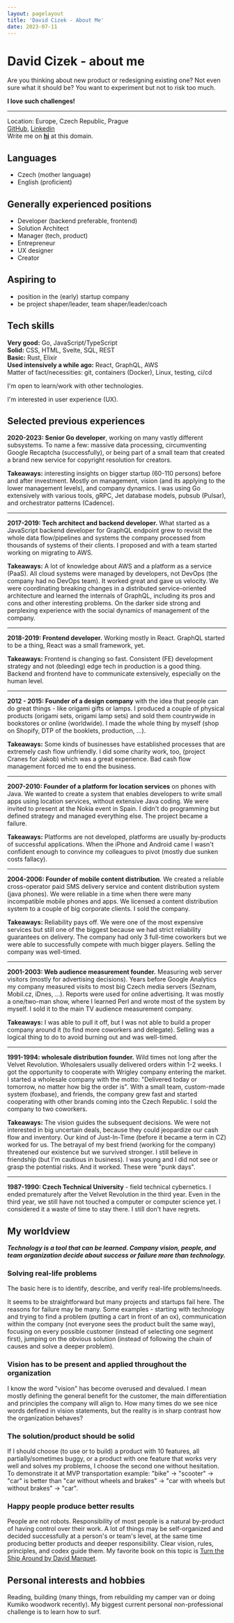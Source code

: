 ```yaml
--- 
layout: pagelayout 
title: 'David Cizek - About Me' 
date: 2023-07-11
--- 
```


<h1>David Cizek - about me</h1>

<p>Are you thinking about new product or redesigning existing one? Not even sure what it should be? You want to experiment but not to risk too much.</p>

<p><strong>I love such challenges!</strong></p>

<hr>

<p> Location: Europe, Czech Republic, Prague<br />
    <a href="https://github.com/dacz" , target="_blank">GitHub</a>, <a
        href="https://www.linkedin.com/in/davidcizek/" target="_blank">Linkedin</a><br /> Write me on <a href="#"
        class="cc" onclick="openm()"><strong>hi</strong></a> at this domain.
</p>
<h2>Languages</h2>
<ul>
    <li>Czech (mother language)</li>
    <li>English (proficient)</li>
</ul>

<h2>Generally experienced positions</h2>
<ul>
    <li>Developer (backend preferable, frontend)</li>
    <li>Solution Architect</li>
    <li>Manager (tech, product)</li>
    <li>Entrepreneur</li>
    <li>UX designer</li>
    <li>Creator</li>
</ul>
<h2>Aspiring to</h2>
<ul>
    <li>position in the (early) startup company</li>
    <li>be project shaper/leader, team shaper/leader/coach</li>
</ul>
<h2>Tech skills</h2>
<p>
    <strong>Very good:</strong> Go, JavaScript/TypeScript<br />
    <strong>Solid:</strong> CSS, HTML, Svelte, SQL, REST<br />
    <strong>Basic:</strong> Rust, Elixir<br />
    <strong>Used intensively a while ago:</strong> React, GraphQL, AWS<br /> Matter of
    fact/necessities: git, containers (Docker), Linux, testing, ci/cd<br />
</p>
<p>I'm open to learn/work with other technologies.</p>
<p>I'm interested in user experience (UX).</p>
<h2>Selected previous experiences</h2>
<p><strong>2020-2023: Senior Go developer</strong>, working on many vastly different subsystems. To
    name a few: massive data processing, circumventing Google Recaptcha (successfully), or being
    part of a small team that created a brand new service for copyright resolution for creators.</p>
<p><strong>Takeaways:</strong> interesting insights on bigger startup (60-110 persons) before and
    after investment. Mostly on management, vision (and its applying to the lower management
    levels), and company dynamics. I was using Go extensively with various tools, gRPC, Jet database
    models, pubsub (Pulsar), and orchestrator patterns (Cadence).</p>
<hr />
<p><strong>2017-2019: Tech architect and backend developer.</strong> What started as a JavaScript
    backend developer for GraphQL endpoint grew to revisit the whole data flow/pipelines and systems
    the company processed from thousands of systems of their clients. I proposed and with a team
    started working on migrating to AWS.</p>
<p><strong>Takeaways:</strong> A lot of knowledge about AWS and a platform as a service (PaaS). All
    cloud systems were managed by developers, not DevOps (the company had no DevOps team). It worked
    great and gave us velocity. We were coordinating breaking changes in a distributed
    service-oriented architecture and learned the internals of GraphQL, including its pros and cons
    and other interesting problems. On the darker side strong and perplexing experience with the
    social dynamics of management of the company.</p>
<hr />
<p><strong>2018-2019: Frontend developer.</strong> Working mostly in React. GraphQL started to be a
    thing, React was a small framework, yet.</p>
<p><strong>Takeaways:</strong> Frontend is changing so fast. Consistent (FE) development strategy
    and not (bleeding) edge tech in production is a good thing. Backend and frontend have to
    communicate extensively, especially on the human level.</p>
<hr />
<p><strong>2012 - 2015: Founder of a design company</strong> with the idea that people can do great
    things - like origami gifts or lamps. I produced a couple of physical products (origami sets,
    origami lamp sets) and sold them countrywide in bookstores or online (worldwide). I made the
    whole thing by myself (shop on Shopify, DTP of the booklets, production, …).</p>
<p><strong>Takeaways:</strong> Some kinds of businesses have established processes that are
    extremely cash flow unfriendly. I did some charity work, too, (project Cranes for Jakob) which
    was a great experience. Bad cash flow management forced me to end the business.</p>
<hr />
<p><strong>2007-2010: Founder of a platform for location services</strong> on phones with Java. We
    wanted to create a system that enables developers to write small apps using location services,
    without extensive Java coding. We were invited to present at the Nokia event in Spain. I didn't
    do programming but defined strategy and managed everything else. The project became a failure.
</p>
<p><strong>Takeaways:</strong> Platforms are not developed, platforms are usually by-products of
    successful applications. When the iPhone and Android came I wasn't confident enough to convince
    my colleagues to pivot (mostly due sunken costs fallacy).</p>
<hr />
<p><strong>2004-2006: Founder of mobile content distribution</strong>. We created a reliable
    cross-operator paid SMS delivery service and content distribution system (java phones). We were
    reliable in a time when there were many incompatible mobile phones and apps. We licensed a
    content distribution system to a couple of big corporate clients. I sold the company. </p>
<p><strong>Takeaways:</strong> Reliability pays off. We were one of the most expensive services but
    still one of the biggest because we had strict reliability guarantees on delivery. The company
    had only 3 full-time coworkers but we were able to successfully compete with much bigger
    players. Selling the company was well-timed.</p>
<hr />
<p><strong>2001-2003: Web audience measurement founder.</strong> Measuring web server visitors
    (mostly for advertising decisions). Years before Google Analytics my company measured visits to
    most big Czech media servers (Seznam, Mobil.cz, iDnes, …). Reports were used for online
    advertising. It was mostly a one/two-man show, where I learned Perl and wrote most of the system
    by myself. I sold it to the main TV audience measurement company.</p>
<p><strong>Takeaways:</strong> I was able to pull it off, but I was not able to build a proper
    company around it (to find more coworkers and delegate). Selling was a logical thing to do to
    avoid burning out and was well-timed.</p>
<hr />
<p><strong>1991-1994: wholesale distribution founder.</strong> Wild times not long after the Velvet
    Revolution. Wholesalers usually delivered orders within 1-2 weeks. I got the opportunity to
    cooperate with Wrigley company entering the market. I started a wholesale company with the
    motto: "Delivered today or tomorrow, no matter how big the order is". With a small team,
    custom-made system (foxbase), and friends, the company grew fast and started cooperating with
    other brands coming into the Czech Republic. I sold the company to two coworkers.</p>
<p><strong>Takeaways:</strong> The vision guides the subsequent decisions. We were not interested in
    big uncertain deals, because they could jeopardize our cash flow and inventory. Our kind of
    Just-In-Time (before it became a term in CZ) worked for us. The betrayal of my best friend
    (working for the company) threatened our existence but we survived stronger. I still believe in
    friendship (but I'm cautious in business). I was young and I did not see or grasp the potential
    risks. And it worked. These were "punk days".</p>
<hr />
<p><strong>1987-1990: Czech Technical University</strong> - field technical cybernetics. I ended
    prematurely after the Velvet Revolution in the third year. Even in the third year, we still have
    not touched a computer or computer science yet. I considered it a waste of time to stay there. I
    still don't have regrets.</p>
<h2>My worldview</h2>
<em><strong>Technology is a tool that can be learned. Company vision, people, and team organization
        decide about success or failure more than technology.</strong></em>
<h3>Solving real-life problems</h3>
<p>The basic here is to identify, describe, and verify real-life problems/needs. </p>
<p>It seems to be straightforward but many projects and startups fail here. The reasons for failure
    may be many. Some examples - starting with technology and trying to find a problem (putting a
    cart in front of an ox), communication within the company (not everyone sees the product built
    the same way), focusing on every possible customer (instead of selecting one segment first),
    jumping on the obvious solution (instead of following the chain of causes and solve a deeper
    problem).</p>
<h3>Vision has to be present and applied throughout the organization</h3>
<p>I know the word "vision" has become overused and devalued. I mean mostly defining the general
    benefit for the customer, the main differentiation and principles the company will align to. How
    many times do we see nice words defined in vision statements, but the reality is in sharp contrast
    how the organization behaves?</p>
<h3>The solution/product should be solid</h3>
<p>If I should choose (to use or to build) a product with 10 features, all partially/sometimes
    buggy, or a product with one feature that works very well and solves my problems, I choose the
    second one without hesitation. To demonstrate it at MVP transportation example: "bike" ->
    "scooter" -> "car" is better than "car without wheels and brakes" -> "car with wheels but
    without brakes" -> "car".</p>
<h3>Happy people produce better results</h3>
<p>People are not robots. Responsibility of most people is a natural by-product of having control
    over their work. A lot of things may be self-organized and decided successfully at a person's or
    team's level, at the same time producing better products and deeper responsibility. Clear
    vision, rules, principles, and codex guide them. My favorite book on this topic is <a
        href="https://davidmarquet.com/turn-the-ship-around-book/" target="_blank">Turn the Ship
        Around by David Marquet</a>.</p>
<h2>Personal interests and hobbies</h2>
<p>Reading, building (many things, from rebuilding my camper van or doing Kumiko woodwork recently).
    My biggest current personal non-professional challenge is to learn how to surf. </p>